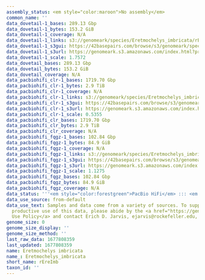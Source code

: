 ```yaml
---
assembly_status: <em style="color:maroon">No assembly</em>
common_name: ''
data_dovetail-1_bases: 289.13 Gbp
data_dovetail-1_bytes: 153.2 GiB
data_dovetail-1_coverage: N/A
data_dovetail-1_links: s3://genomeark/species/Eretmochelys_imbricata/rEreImb1/genomic_data/dovetail/<br>
data_dovetail-1_s3gui: https://42basepairs.com/browse/s3/genomeark/species/Eretmochelys_imbricata/rEreImb1/genomic_data/dovetail/
data_dovetail-1_s3url: https://genomeark.s3.amazonaws.com/index.html?prefix=species/Eretmochelys_imbricata/rEreImb1/genomic_data/dovetail/
data_dovetail-1_scale: 1.7572
data_dovetail_bases: 289.13 Gbp
data_dovetail_bytes: 153.2 GiB
data_dovetail_coverage: N/A
data_pacbiohifi_clr-1_bases: 1719.70 Gbp
data_pacbiohifi_clr-1_bytes: 2.9 TiB
data_pacbiohifi_clr-1_coverage: N/A
data_pacbiohifi_clr-1_links: s3://genomeark/species/Eretmochelys_imbricata/rEreImb1/genomic_data/pacbio_hifi/<br>
data_pacbiohifi_clr-1_s3gui: https://42basepairs.com/browse/s3/genomeark/species/Eretmochelys_imbricata/rEreImb1/genomic_data/pacbio_hifi/
data_pacbiohifi_clr-1_s3url: https://genomeark.s3.amazonaws.com/index.html?prefix=species/Eretmochelys_imbricata/rEreImb1/genomic_data/pacbio_hifi/
data_pacbiohifi_clr-1_scale: 0.5355
data_pacbiohifi_clr_bases: 1719.70 Gbp
data_pacbiohifi_clr_bytes: 2.9 TiB
data_pacbiohifi_clr_coverage: N/A
data_pacbiohifi_fqgz-1_bases: 102.84 Gbp
data_pacbiohifi_fqgz-1_bytes: 84.9 GiB
data_pacbiohifi_fqgz-1_coverage: N/A
data_pacbiohifi_fqgz-1_links: s3://genomeark/species/Eretmochelys_imbricata/rEreImb1/genomic_data/pacbio_hifi/<br>
data_pacbiohifi_fqgz-1_s3gui: https://42basepairs.com/browse/s3/genomeark/species/Eretmochelys_imbricata/rEreImb1/genomic_data/pacbio_hifi/
data_pacbiohifi_fqgz-1_s3url: https://genomeark.s3.amazonaws.com/index.html?prefix=species/Eretmochelys_imbricata/rEreImb1/genomic_data/pacbio_hifi/
data_pacbiohifi_fqgz-1_scale: 1.1275
data_pacbiohifi_fqgz_bases: 102.84 Gbp
data_pacbiohifi_fqgz_bytes: 84.9 GiB
data_pacbiohifi_fqgz_coverage: N/A
data_status: '''<em style="color:forestgreen">PacBio HiFi</em> ::: <em style="color:forestgreen">Dovetail</em>'''
data_use_source: from-default
data_use_text: Samples and data come from a variety of sources. To support fair and
  productive use of this data, please abide by the <a href="https://genome10k.soe.ucsc.edu/data-use-policies/">Data
  Use Policy</a> and contact Erich D. Jarvis, ejarvis@rockefeller.edu, with any questions.
genome_size: 0
genome_size_display: ''
genome_size_method: ''
last_raw_data: 1677808359
last_updated: 1677808359
name: Eretmochelys imbricata
name_: Eretmochelys_imbricata
short_name: rEreImb
taxon_id: ''
---
```

